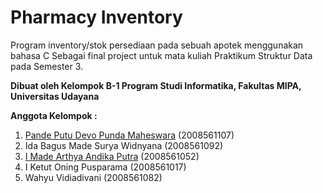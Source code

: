 # Pharmacy Inventory

Program inventory/stok persediaan pada sebuah apotek menggunakan bahasa C
Sebagai final project untuk mata kuliah Praktikum Struktur Data pada Semester 3.

**Dibuat oleh Kelompok B-1 Program Studi Informatika, Fakultas MIPA, Universitas Udayana**

**Anggota Kelompok :**
1. [Pande Putu Devo Punda Maheswara](https://github.com/maheswaradevo/) (2008561107)
2. Ida Bagus Made Surya Widnyana (2008561092)
3. [I Made Arthya Andika Putra](https://github.com/mistykz/) (2008561052)
4. I Ketut Oning Pusparama (2008561017)
5. Wahyu Vidiadivani (2008561082)

